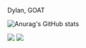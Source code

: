Dylan, GOAT

![Anurag's GitHub stats](https://github-readme-stats.vercel.app/api?username=Dylancsq&show_icons=true&theme=dark)






<div> 
  <a href="https://www.instagram.com/dylan_csoares"?igsh=eW41b2h0a2d5a2Z3&utm_source=qr" target="_blank"><img src="https://img.shields.io/badge/-Instagram-%23E4405F?style=for-the-badge&logo=instagram&logoColor=white" target="_blank"></a>
 <a href="https://www.linkedin.com/in/dylan-soares-46238b357/" target="_blank"><img src="https://img.shields.io/badge/-LinkedIn-%230077B5?style=for-the-badge&logo=linkedin&logoColor=white" target="_blank"></a> 
<img align"right" alt"yodinha" 
  </div>
